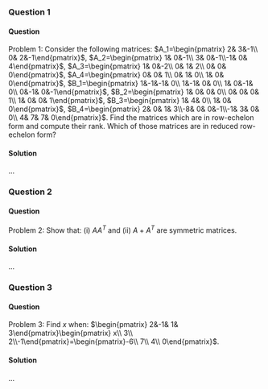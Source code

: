 ### Question 1

#### Question

Problem 1: Consider the following matrices: $A_1=\begin{pmatrix} 2& 3&-1\\ 0& 2&-1\end{pmatrix}$, $A_2=\begin{pmatrix} 1& 0&-1\\ 3& 0&-1\\-1& 0& 4\end{pmatrix}$, $A_3=\begin{pmatrix} 1& 0&-2\\ 0& 1& 2\\ 0& 0& 0\end{pmatrix}$, $A_4=\begin{pmatrix} 0& 0& 1\\ 0& 1& 0\\ 1& 0& 0\end{pmatrix}$, $B_1=\begin{pmatrix} 1&-1&-1& 0\\ 1&-1& 0& 0\\ 1& 0&-1& 0\\ 0&-1& 0&-1\end{pmatrix}$, $B_2=\begin{pmatrix} 1& 0& 0& 0\\ 0& 0& 0& 1\\ 1& 0& 0& 1\end{pmatrix}$, $B_3=\begin{pmatrix} 1& 4& 0\\ 1& 0& 0\end{pmatrix}$, $B_4=\begin{pmatrix} 2& 0& 1& 3\\-8& 0& 0&-1\\-1& 3& 0& 0\\ 4& 7& 7& 0\end{pmatrix}$. Find the matrices which are in row-echelon form and compute their rank. Which of those matrices are in reduced row-echelon form?

#### Solution

...

### Question 2

#### Question

Problem 2: Show that: (i) $A A^T$ and (ii) $A+ A^T$ are symmetric matrices.

#### Solution

...

### Question 3

#### Question

Problem 3: Find $x$ when: $\begin{pmatrix} 2&-1& 1& 3\end{pmatrix}\begin{pmatrix} x\\ 3\\ 2\\-1\end{pmatrix}=\begin{pmatrix}-6\\ 7\\ 4\\ 0\end{pmatrix}$.

#### Solution

...